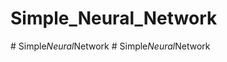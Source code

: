 # Simple_Neural_Network 
#   S i m p l e _ N e u r a l _ N e t w o r k  
 #   S i m p l e _ N e u r a l _ N e t w o r k  
 